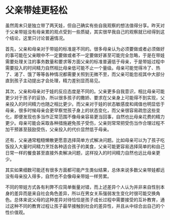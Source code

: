 # 父亲带娃更轻松


虽然周末只是独立带了两天娃，但自己确实有些自我观察的想法值得分享。昨天对于父亲带娃没有母亲累的观点受到一些质疑，其实很早我自己的观察就已经得到这个结论，这里只讨论普遍情况。

首先，父亲和母亲对于带娃的标准是不同的。很多母亲认为必须要做或者必须做好的事可能在父亲眼中不一定要做或者不一定要做好甚至可能完全忽略，于是在带娃需要处理关注的事务数量和要求等方面父亲的标准普遍低于母亲，于是带娃过程中需要投入的时间精力自然相比母亲低可能不止一个量级。母亲可能觉得冷了、热了、渴了、饿了等等各种情况都需要关照到无微不至，而父亲可能忽视其中大部分直到孩子主动提出才会处理，精力差别显而易见。

其次，父亲和母亲对于娃的反应态度是不同的。父亲更多自我意识，相比母亲可能更少对于孩子的妥协，所以很多孩子的撒娇、要求在父亲身上可能得不到实现，父亲投入的时间精力也随之相比更少。而父亲对于娃的状态敏感度和阈值也明显低于母亲，很多时候母亲会更早察觉孩子身上的状态变化，而父亲很容易疏忽这些变化，即便发现也多当作正常范围不像母亲容易更当回事，自然也比母亲花费的精力更少。母亲可能会采取各种措施避免孩子受伤，父亲则常常把受伤当作合理过程不加干预甚至鼓励受伤，父亲投入的代价显然低于母亲。

还有，父亲通常粗糙懒散更愿意选择简单方式解决问题。比如母亲可以为了孩子吃饭投入大量时间精力烹饪各种适合孩子的美食，父亲可能更容易选择简单的和自己日常一样的餐食甚至直接外卖解决问题，这样投入的时间精力自然也远比母亲更少。

其实如果细数可能还有很多方面都可能产生类似结果，总体来说多数父亲带娃都远没有母亲投入得多，自然也不会像母亲带娃一样劳累。

不同的带娃方式各有利弊不应简单衡量对错，而上述差异个人认为并非来自性别本身的差异而是来自社会角色差异，所以在男女关系强弱发生变化时很可能交换角色。总体来说父母的这种差异对待恰恰是孩子成长过程中需要接受的互补教育，通过这种不同的教育过程让孩子最早接触到社会的差异性，并且从中综合出自己的个性价值观。
